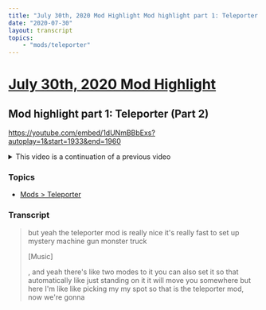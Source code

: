 ```yaml
---
title: "July 30th, 2020 Mod Highlight Mod highlight part 1: Teleporter (Part 2)"
date: "2020-07-30"
layout: transcript
topics:
    - "mods/teleporter"
---
```

# [July 30th, 2020 Mod Highlight](../2020-07-30.md)
## Mod highlight part 1: Teleporter (Part 2)
https://youtube.com/embed/1dUNmBBbExs?autoplay=1&start=1933&end=1960
<details>
<summary>This video is a continuation of a previous video</summary>

* [July 30th, 2020 Mod Highlight Mod highlight part 1: Teleporter (Part 1)](./yt-1dUNmBBbExs,1843.905544,1880.63657.md) [https://youtube.com/embed/1dUNmBBbExs?autoplay=1&start=1843&end=1881](https://youtube.com/embed/1dUNmBBbExs?autoplay=1&start=1843&end=1881)
</details>


### Topics
* [Mods > Teleporter](../topics/mods/teleporter.md)

### Transcript

> but yeah the teleporter mod is really nice it's really fast to set up mystery machine gun monster truck
>
> [Music]
>
>, and yeah there's like two modes to it you can also set it so that automatically like just standing on it it will move you somewhere but here I'm like like picking my my spot so that is the teleporter mod, now we're gonna
